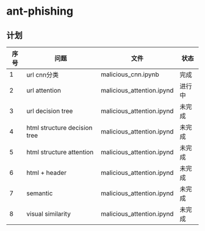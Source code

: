 # ant-phishing
## 计划
|  序号   | 问题  | 文件 | 状态 |
|  ----  | ----  | ----  | ----  |
| 1  | url cnn分类 | malicious_cnn.ipynb | 完成 |
| 2  | url attention | malicious_attention.ipynd  | 进行中 |
| 3  | url  decision tree | malicious_attention.ipynd  | 未完成 |
| 4  | html structure decision tree | malicious_attention.ipynd  | 未完成 |
| 5  | html structure  attention | malicious_attention.ipynd  | 未完成 |
| 6  | html + header  | malicious_attention.ipynd  | 未完成 |
| 7  | semantic | malicious_attention.ipynd  | 未完成 |
| 8  | visual similarity | malicious_attention.ipynd  | 未完成 |